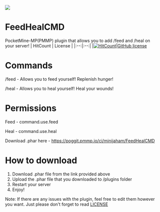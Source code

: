 <img src="https://github.com/minijaham/FeedAndHeal/blob/master/Steak.png">

# FeedHealCMD
PocketMine-MP(PMMP) plugin that allows you to add /feed and /heal on your server!
| HitCount | License |
|:--:|:--:|
|[![HitCount](http://hits.dwyl.com/minijaham/FeedHealCMD.svg)](http://hits.dwyl.com/minijaham/FeedHealCMD)|[GitHub license](https://github.com/minijaham/FeedHealCMD/blob/master/LICENSE)

# Commands
/feed - Allows you to feed yourself! Replenish hunger!

/heal - Allows you to heal yourself! Heal your wounds!

# Permissions
Feed - command.use.feed

Heal - command.use.heal

Download .phar here - https://poggit.pmmp.io/ci/minijaham/FeedHealCMD

# How to download
1. Download .phar file from the link provided above
2. Upload the .phar file that you downloaded to /plugins folder
3. Restart your server
4. Enjoy!

Note: If there are any issues with the plugin, feel free to edit them however you want. Just please don't forget to read [LICENSE](https://github.com/minijaham/FeedHealCMD/blob/master/LICENSE)
